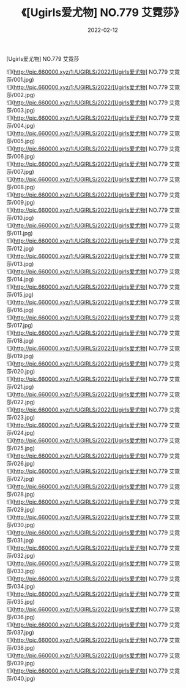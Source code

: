 ﻿---
layout: post
title:  《[Ugirls爱尤物] NO.779 艾霓莎》
date:   2022-02-12
img: http://pic.660000.xyz/1:/UGIRLS/2022/[Ugirls爱尤物] NO.779 艾霓莎/000.jpg
categories: [美女, 清纯, 唯美]
---

[Ugirls爱尤物] NO.779 艾霓莎

 ![](http://pic.660000.xyz/1:/UGIRLS/2022/[Ugirls爱尤物] NO.779 艾霓莎/001.jpg) <br>![](http://pic.660000.xyz/1:/UGIRLS/2022/[Ugirls爱尤物] NO.779 艾霓莎/002.jpg) <br>![](http://pic.660000.xyz/1:/UGIRLS/2022/[Ugirls爱尤物] NO.779 艾霓莎/003.jpg) <br>![](http://pic.660000.xyz/1:/UGIRLS/2022/[Ugirls爱尤物] NO.779 艾霓莎/004.jpg) <br>![](http://pic.660000.xyz/1:/UGIRLS/2022/[Ugirls爱尤物] NO.779 艾霓莎/005.jpg) <br>![](http://pic.660000.xyz/1:/UGIRLS/2022/[Ugirls爱尤物] NO.779 艾霓莎/006.jpg) <br>![](http://pic.660000.xyz/1:/UGIRLS/2022/[Ugirls爱尤物] NO.779 艾霓莎/007.jpg) <br>![](http://pic.660000.xyz/1:/UGIRLS/2022/[Ugirls爱尤物] NO.779 艾霓莎/008.jpg) <br>![](http://pic.660000.xyz/1:/UGIRLS/2022/[Ugirls爱尤物] NO.779 艾霓莎/009.jpg) <br>![](http://pic.660000.xyz/1:/UGIRLS/2022/[Ugirls爱尤物] NO.779 艾霓莎/010.jpg) <br>![](http://pic.660000.xyz/1:/UGIRLS/2022/[Ugirls爱尤物] NO.779 艾霓莎/011.jpg) <br>![](http://pic.660000.xyz/1:/UGIRLS/2022/[Ugirls爱尤物] NO.779 艾霓莎/012.jpg) <br>![](http://pic.660000.xyz/1:/UGIRLS/2022/[Ugirls爱尤物] NO.779 艾霓莎/013.jpg) <br>![](http://pic.660000.xyz/1:/UGIRLS/2022/[Ugirls爱尤物] NO.779 艾霓莎/014.jpg) <br>![](http://pic.660000.xyz/1:/UGIRLS/2022/[Ugirls爱尤物] NO.779 艾霓莎/015.jpg) <br>![](http://pic.660000.xyz/1:/UGIRLS/2022/[Ugirls爱尤物] NO.779 艾霓莎/016.jpg) <br>![](http://pic.660000.xyz/1:/UGIRLS/2022/[Ugirls爱尤物] NO.779 艾霓莎/017.jpg) <br>![](http://pic.660000.xyz/1:/UGIRLS/2022/[Ugirls爱尤物] NO.779 艾霓莎/018.jpg) <br>![](http://pic.660000.xyz/1:/UGIRLS/2022/[Ugirls爱尤物] NO.779 艾霓莎/019.jpg) <br>![](http://pic.660000.xyz/1:/UGIRLS/2022/[Ugirls爱尤物] NO.779 艾霓莎/020.jpg) <br>![](http://pic.660000.xyz/1:/UGIRLS/2022/[Ugirls爱尤物] NO.779 艾霓莎/021.jpg) <br>![](http://pic.660000.xyz/1:/UGIRLS/2022/[Ugirls爱尤物] NO.779 艾霓莎/022.jpg) <br>![](http://pic.660000.xyz/1:/UGIRLS/2022/[Ugirls爱尤物] NO.779 艾霓莎/023.jpg) <br>![](http://pic.660000.xyz/1:/UGIRLS/2022/[Ugirls爱尤物] NO.779 艾霓莎/024.jpg) <br>![](http://pic.660000.xyz/1:/UGIRLS/2022/[Ugirls爱尤物] NO.779 艾霓莎/025.jpg) <br>![](http://pic.660000.xyz/1:/UGIRLS/2022/[Ugirls爱尤物] NO.779 艾霓莎/026.jpg) <br>![](http://pic.660000.xyz/1:/UGIRLS/2022/[Ugirls爱尤物] NO.779 艾霓莎/027.jpg) <br>![](http://pic.660000.xyz/1:/UGIRLS/2022/[Ugirls爱尤物] NO.779 艾霓莎/028.jpg) <br>![](http://pic.660000.xyz/1:/UGIRLS/2022/[Ugirls爱尤物] NO.779 艾霓莎/029.jpg) <br>![](http://pic.660000.xyz/1:/UGIRLS/2022/[Ugirls爱尤物] NO.779 艾霓莎/030.jpg) <br>![](http://pic.660000.xyz/1:/UGIRLS/2022/[Ugirls爱尤物] NO.779 艾霓莎/031.jpg) <br>![](http://pic.660000.xyz/1:/UGIRLS/2022/[Ugirls爱尤物] NO.779 艾霓莎/032.jpg) <br>![](http://pic.660000.xyz/1:/UGIRLS/2022/[Ugirls爱尤物] NO.779 艾霓莎/033.jpg) <br>![](http://pic.660000.xyz/1:/UGIRLS/2022/[Ugirls爱尤物] NO.779 艾霓莎/034.jpg) <br>![](http://pic.660000.xyz/1:/UGIRLS/2022/[Ugirls爱尤物] NO.779 艾霓莎/035.jpg) <br>![](http://pic.660000.xyz/1:/UGIRLS/2022/[Ugirls爱尤物] NO.779 艾霓莎/036.jpg) <br>![](http://pic.660000.xyz/1:/UGIRLS/2022/[Ugirls爱尤物] NO.779 艾霓莎/037.jpg) <br>![](http://pic.660000.xyz/1:/UGIRLS/2022/[Ugirls爱尤物] NO.779 艾霓莎/038.jpg) <br>![](http://pic.660000.xyz/1:/UGIRLS/2022/[Ugirls爱尤物] NO.779 艾霓莎/039.jpg) <br>![](http://pic.660000.xyz/1:/UGIRLS/2022/[Ugirls爱尤物] NO.779 艾霓莎/040.jpg) <br>